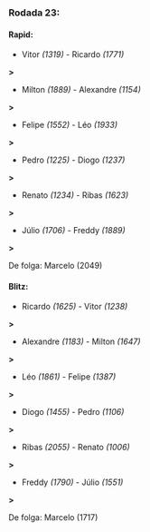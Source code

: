 ### Rodada 23:

#### Rapid:

* Vitor *(1319)*     -     Ricardo *(1771)*

 **>** 
* Milton *(1889)*     -     Alexandre *(1154)*

 **>** 
* Felipe *(1552)*     -     Léo *(1933)*

 **>** 
* Pedro *(1225)*     -     Diogo *(1237)*

 **>** 
* Renato *(1234)*     -     Ribas *(1623)*

 **>** 
* Júlio *(1706)*     -     Freddy *(1889)*

 **>** 

De folga: Marcelo (2049)

#### Blitz:

* Ricardo *(1625)*     -     Vitor *(1238)*

 **>** 
* Alexandre *(1183)*     -     Milton *(1647)*

 **>** 
* Léo *(1861)*     -     Felipe *(1387)*

 **>** 
* Diogo *(1455)*     -     Pedro *(1106)*

 **>** 
* Ribas *(2055)*     -     Renato *(1006)*

 **>** 
* Freddy *(1790)*     -     Júlio *(1551)*

 **>** 

De folga: Marcelo (1717)

